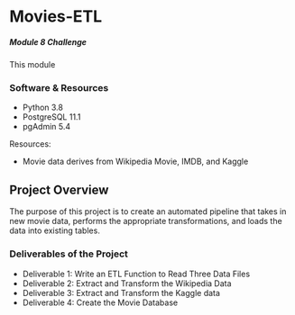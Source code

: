 # Movies-ETL
##### Module 8 Challenge
This module 
### Software & Resources
- Python 3.8
- PostgreSQL 11.1
- pgAdmin 5.4

Resources:
  - Movie data derives from Wikipedia Movie, IMDB, and Kaggle

## Project Overview
The purpose of this project is to create an automated pipeline that takes in new movie data, performs the appropriate transformations, and loads the data into existing tables.

### Deliverables of the Project
- Deliverable 1: Write an ETL Function to Read Three Data Files
- Deliverable 2: Extract and Transform the Wikipedia Data
- Deliverable 3: Extract and Transform the Kaggle data
- Deliverable 4: Create the Movie Database
